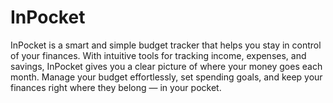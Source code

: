 # InPocket

InPocket is a smart and simple budget tracker that helps you stay in control of your finances.
With intuitive tools for tracking income, expenses, and savings, InPocket gives you a clear picture of where your money goes each month.
Manage your budget effortlessly, set spending goals, and keep your finances right where they belong — in your pocket.
